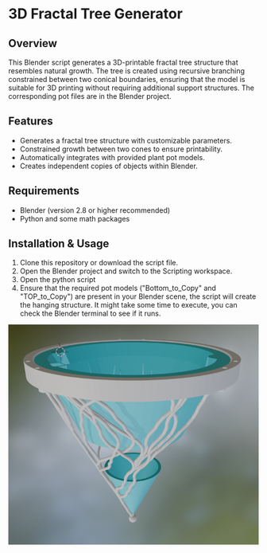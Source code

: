 # 3D Fractal Tree Generator

## Overview
This Blender script generates a 3D-printable fractal tree structure that resembles natural growth. The tree is created using recursive branching constrained between two conical boundaries, ensuring that the model is suitable for 3D printing without requiring additional support structures.
The corresponding pot files are in the Blender project. 
## Features
- Generates a fractal tree structure with customizable parameters.
- Constrained growth between two cones to ensure printability.
- Automatically integrates with provided plant pot models.
- Creates independent copies of objects within Blender.

## Requirements
- Blender (version 2.8 or higher recommended)
- Python and some math packages


## Installation & Usage
1. Clone this repository or download the script file.
2. Open the Blender project and switch to the Scripting workspace.
3. Open the python script
4. Ensure that the required pot models ("Bottom_to_Copy" and "TOP_to_Copy") are present in your Blender scene, the script will create the hanging structure. It might take some time to execute, you can check the Blender terminal to see if it runs.



![Fractal Tree Example](https://github.com/Romu-Qua/haenge_topf/blob/master/rendered_model.png?raw=true)
